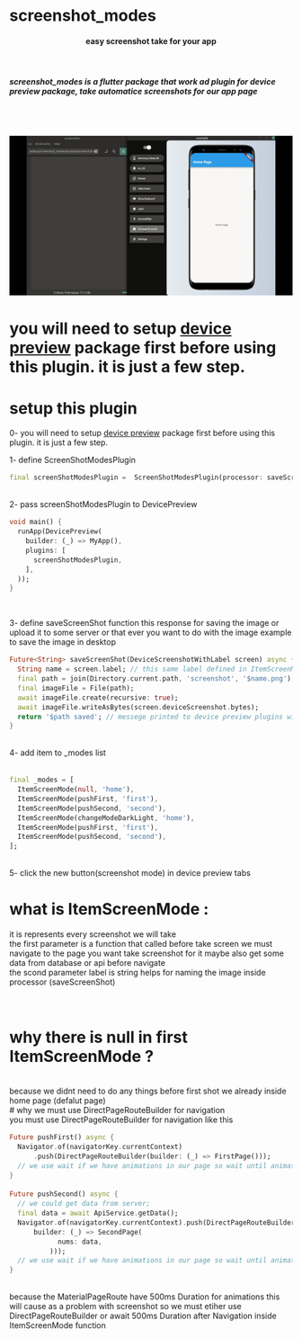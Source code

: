 # screenshot_modes

<h4 align="center">easy screenshot take for your app</h4><br/>

<h5>screenshot_modes is a flutter package that work ad plugin for device preview package, take automatice screenshots for our app page </h5>
<br/><br/>
<p align="center">
  <img src="https://raw.githubusercontent.com/Ali1Ammar/screenshot_modes/main/screenshot_modes.gif" alt="screenshot modes for Flutter gif" />
</p>

# you will need to setup [device preview](https://pub.dev/packages/device_preview') package first before using this plugin. it is just a few step.

# setup this plugin 

0- you will need to setup [device preview](https://pub.dev/packages/device_preview') package first before using this plugin. it is just a few step.<br/>

1-  define ScreenShotModesPlugin
```dart
final screenShotModesPlugin =  ScreenShotModesPlugin(processor: saveScreenShot, modes: _modes );
```
<br/>
2- pass screenShotModesPlugin to DevicePreview

```dart
void main() {
  runApp(DevicePreview(
    builder: (_) => MyApp(),
    plugins: [
      screenShotModesPlugin,
    ],
  ));
}
```
<br/>

3- define saveScreenShot function  this response for saving the image or upload it to some server or that ever you want to do with the image example to save the image in desktop 
<br/>
```dart
Future<String> saveScreenShot(DeviceScreenshotWithLabel screen) async {
  String name = screen.label; // this same label defined in ItemScreenMode 
  final path = join(Directory.current.path, 'screenshot', '$name.png');
  final imageFile = File(path);
  await imageFile.create(recursive: true);
  await imageFile.writeAsBytes(screen.deviceScreenshot.bytes);
  return '$path saved'; // messege printed to device preview plugins windwos;
}
```
<br/>
4- add item to _modes list 
<br/>

```dart

final _modes = [
  ItemScreenMode(null, 'home'),
  ItemScreenMode(pushFirst, 'first'),
  ItemScreenMode(pushSecond, 'second'),
  ItemScreenMode(changeModeDarkLight, 'home'),
  ItemScreenMode(pushFirst, 'first'),
  ItemScreenMode(pushSecond, 'second'),
];

```
<br/>
5- click the new button(screenshot mode) in device preview tabs 

# what is ItemScreenMode : 
<h7>it is represents every screenshot we will take </h7><br/>
<h7>
the first parameter is a function that called before take screen 
we must navigate to the page you want take screenshot for it
maybe also get some data from database or api before navigate 
</h7><br/>
<h7>
the scond parameter label is string helps for naming the image inside  processor (saveScreenShot) 
</h7><br/>
<br/><br/>
# why there is null in first ItemScreenMode ?
<br/>
because we didnt need to do any things before first shot we already inside home page (defalut page)
<br/>
# why we must use DirectPageRouteBuilder for navigation
<br/>
you must use DirectPageRouteBuilder for navigation like this
<br/>

```dart
Future pushFirst() async {
  Navigator.of(navigatorKey.currentContext)
      .push(DirectPageRouteBuilder(builder: (_) => FirstPage()));
  // we use wait if we have animations in our page so wait until animation end then take screenshot;
}

Future pushSecond() async {
  // we could get data from server;
  final data = await ApiService.getData();
  Navigator.of(navigatorKey.currentContext).push(DirectPageRouteBuilder(
      builder: (_) => SecondPage(
            nums: data,
          )));
  // we use wait if we have animations in our page so wait until animation end then take screenshot;
}

```

<br/>
because the MaterialPageRoute have 500ms Duration for animations 
this will cause as a problem with screenshot 
so we must etiher use DirectPageRouteBuilder or await 500ms Duration after Navigation inside ItemScreenMode function
<br/><br/><br/>
